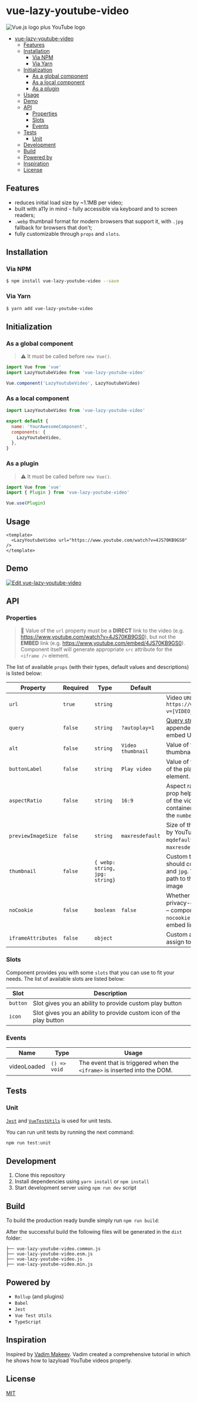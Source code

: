 # vue-lazy-youtube-video

![Vue.js logo plus YouTube logo](./assets/img.jpg)

- [vue-lazy-youtube-video](#vue-lazy-youtube-video)
  - [Features](#features)
  - [Installation](#installation)
    - [Via NPM](#via-npm)
    - [Via Yarn](#via-yarn)
  - [Initialization](#initialization)
    - [As a global component](#as-a-global-component)
    - [As a local component](#as-a-local-component)
    - [As a plugin](#as-a-plugin)
  - [Usage](#usage)
  - [Demo](#demo)
  - [API](#api)
    - [Properties](#properties)
    - [Slots](#slots)
    - [Events](#events)
  - [Tests](#tests)
    - [Unit](#unit)
  - [Development](#development)
  - [Build](#build)
  - [Powered by](#powered-by)
  - [Inspiration](#inspiration)
  - [License](#license)

## Features

- reduces initial load size by ~1.1MB per video;
- built with a11y in mind – fully accessible via keyboard and to screen readers;
- `.webp` thumbnail format for modern browsers that support it, with `.jpg` fallback for browsers that don't;
- fully customizable through `props` and `slots`.

## Installation

### Via NPM

```bash
$ npm install vue-lazy-youtube-video --save
```

### Via Yarn

```bash
$ yarn add vue-lazy-youtube-video
```

[comment]: <> (Add note about installation directly in browser)

## Initialization

### As a global component

> ⚠️ It must be called before `new Vue()`.

```js
import Vue from 'vue'
import LazyYoutubeVideo from 'vue-lazy-youtube-video'

Vue.component('LazyYoutubeVideo', LazyYoutubeVideo)
```

### As a local component

```js
import LazyYoutubeVideo from 'vue-lazy-youtube-video'

export default {
  name: 'YourAwesomeComponent',
  components: {
    LazyYoutubeVideo,
  },
}
```

### As a plugin

> ⚠️ It must be called before `new Vue()`.

```js
import Vue from 'vue'
import { Plugin } from 'vue-lazy-youtube-video'

Vue.use(Plugin)
```

## Usage

```vue
<template>
  <LazyYoutubeVideo url="https://www.youtube.com/watch?v=4JS70KB9GS0" />
</template>
```

## Demo

[![Edit vue-lazy-youtube-video](https://codesandbox.io/static/img/play-codesandbox.svg)](https://codesandbox.io/s/x7nrwxq6qo)

## API

### Properties

> 🚨 Value of the `url` property must be a **DIRECT** link to the video (e.g. https://www.youtube.com/watch?v=4JS70KB9GS0), but not the **EMBED** link (e.g. https://www.youtube.com/embed/4JS70KB9GS0). Component itself will generate appropriate `src` attribute for the `<iframe />` element.

The list of available `props` (with their types, default values and descriptions) is listed below:

| Property           | Required | Type                           | Default           | Description                                                                                                                                                                                                                                    |
| ------------------ | -------- | ------------------------------ | ----------------- | ---------------------------------------------------------------------------------------------------------------------------------------------------------------------------------------------------------------------------------------------- |
| `url`              | `true`   | `string`                       |                   | Video `URL` in `https://www.youtube.com/watch?v=[VIDEO_ID]` format                                                                                                                                                                             |
| `query`            | `false`  | `string`                       | `?autoplay=1`     | [Query string](https://en.wikipedia.org/wiki/Query_string) which will be appended to the generated embed URL                                                                                                                                   |
| `alt`              | `false`  | `string`                       | `Video thumbnail` | Value of the `alt` attribute of the thumbnail `<img />` element                                                                                                                                                                                |
| `buttonLabel`      | `false`  | `string`                       | `Play video`      | Value of the `aria-label` attribute of the play `<button></button>` element. Improves a11y.                                                                                                                                                    |
| `aspectRatio`      | `false`  | `string`                       | `16:9`            | Aspect ratio of the video. This prop helps to save proportions of the video on different container sizes. Should match the `number:number` pattern                                                                                            |
| `previewImageSize` | `false`  | `string`                       | `maxresdefault`   | Size of the thumbnail, generated by YouTube. Available variants: `mqdefault`, `sddefault`, `hqdefault`, `maxresdefault`. [More info](https://stackoverflow.com/questions/2068344/how-do-i-get-a-youtube-video-thumbnail-from-the-youtube-api). |
| `thumbnail`        | `false`  | `{ webp: string, jpg: string}` |                   | Custom thumbnail object, which should contain two keys: `webp` and `jpg`. Value of the key is the path to the custom thumbnail image                                                                                                          |
| `noCookie`         | `false`  | `boolean`                      | `false`           | Whether or not to enable privacy-enhanced mode. If `true` – component will insert `-nocookie` part into the generated embed link                                                                                                               |
| `iframeAttributes` | `false`  | `object`                       |                   | Custom attributes you want to assign to the `<iframe />`                                                                                                                                                                                       |
### Slots

Component provides you with some `slots` that you can use to fit your needs.
The list of available slots are listed below:

| Slot          | Description      |
| ------------- |  ---------------- |
| `button` | Slot gives you an ability to provide custom play button |
| `icon` | Slot gives you an ability to provide custom icon of the play button |

### Events

| Name        | Type         | Usage                                                                     |
| ----------- | ------------ | ------------------------------------------------------------------------- |
| videoLoaded | `() => void` | The event that is triggered when the `<iframe>` is inserted into the DOM. |

## Tests

### Unit

[`Jest`](https://jestjs.io) and [`VueTestUtils`](https://vue-test-utils.vuejs.org) is used for unit tests.

You can run unit tests by running the next command:

```bash
npm run test:unit
```

## Development

1. Clone this repository
2. Install dependencies using `yarn install` or `npm install`
3. Start development server using `npm run dev` script

## Build

To build the production ready bundle simply run `npm run build`:

After the successful build the following files will be generated in the `dist` folder:

```
├── vue-lazy-youtube-video.common.js
├── vue-lazy-youtube-video.esm.js
├── vue-lazy-youtube-video.js
├── vue-lazy-youtube-video.min.js
```

## Powered by

- `Rollup` (and plugins)
- `Babel`
- `Jest`
- `Vue Test Utils`
- `TypeScript`

## Inspiration

Inspired by [Vadim Makeev](https://pepelsbey.net). Vadim created a comprehensive tutorial in which he shows how to lazyload YouTube videos properly.

## License

[MIT](http://opensource.org/licenses/MIT)
